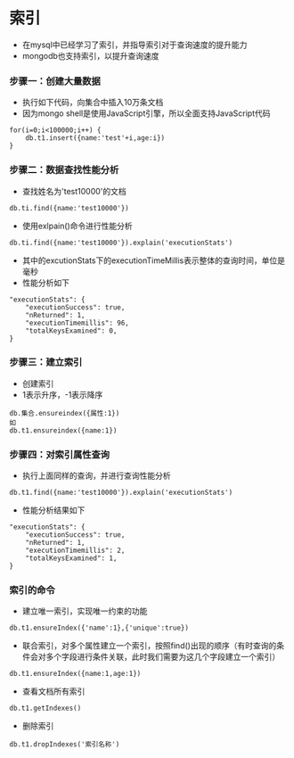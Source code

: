 # 索引

* 在mysql中已经学习了索引，并指导索引对于查询速度的提升能力
* mongodb也支持索引，以提升查询速度

### 步骤一：创建大量数据

* 执行如下代码，向集合中插入10万条文档
* 因为mongo shell是使用JavaScript引擎，所以全面支持JavaScript代码

```
for(i=0;i<100000;i++) {
	db.t1.insert({name:'test'+i,age:i})
}
```

### 步骤二：数据查找性能分析

* 查找姓名为'test10000'的文档

```
db.ti.find({name:'test10000'})
```

* 使用exlpain()命令进行性能分析

```
db.ti.find({name:'test10000'}).explain('executionStats')
```

* 其中的excutionStats下的executionTimeMillis表示整体的查询时间，单位是毫秒
* 性能分析如下

```
"executionStats": {
	"executionSuccess": true,
	"nReturned": 1,
	"executionTimemillis": 96,
	"totalKeysExamined": 0,
}
```

### 步骤三：建立索引

* 创建索引
* 1表示升序，-1表示降序

```
db.集合.ensureindex({属性:1})
如
db.t1.ensureindex({name:1})
```

### 步骤四：对索引属性查询

* 执行上面同样的查询，并进行查询性能分析

```
db.t1.find({name:'test10000'}).explain('executionStats')
```

* 性能分析结果如下

```
"executionStats": {
	"executionSuccess": true,
	"nReturned": 1,
	"executionTimemillis": 2,
	"totalKeysExamined": 1,
}
```

### 索引的命令

* 建立唯一索引，实现唯一约束的功能

```
db.t1.ensureIndex({'name':1},{'unique':true})
```

* 联合索引，对多个属性建立一个索引，按照find()出现的顺序（有时查询的条件会对多个字段进行条件关联，此时我们需要为这几个字段建立一个索引）

```
db.t1.ensureIndex({name:1,age:1})
```

* 查看文档所有索引

```
db.t1.getIndexes()
```

* 删除索引

```
db.t1.dropIndexes('索引名称')
```